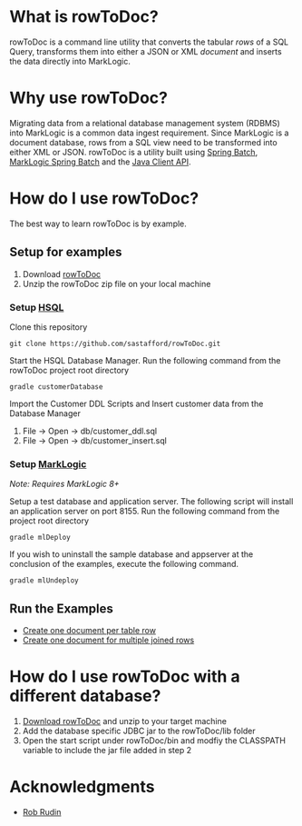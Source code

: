 # What is rowToDoc?

rowToDoc is a command line utility that converts the tabular _rows_ of a SQL Query, transforms them into either a JSON or XML _document_ and inserts the data directly into MarkLogic.

# Why use rowToDoc?

Migrating data from a relational database management system (RDBMS) into MarkLogic is a common data ingest requirement.  Since MarkLogic is a document database, rows from a SQL view need to be transformed into either XML or JSON.  rowToDoc is a utility built using [Spring Batch](http://projects.spring.io/spring-batch/), [MarkLogic Spring Batch](https://github.com/sastafford/marklogic-spring-batch) and the [Java Client API](http://docs.marklogic.com/javadoc/client/index.html).  

# How do I use rowToDoc?

The best way to learn rowToDoc is by example.  

## Setup for examples

1. Download [rowToDoc]()
2. Unzip the rowToDoc zip file on your local machine

### Setup [HSQL](http://hsqldb.org/)

Clone this repository
 
    git clone https://github.com/sastafford/rowToDoc.git
 
Start the HSQL Database Manager.  Run the following command from the rowToDoc project root directory
 
    gradle customerDatabase
 
Import the Customer DDL Scripts and Insert customer data from the Database Manager
   
   1. File -> Open -> db/customer_ddl.sql
   2. File -> Open -> db/customer_insert.sql
    
### Setup [MarkLogic](http://developer.marklogic.com/products)
  
_Note: Requires MarkLogic 8+_

Setup a test database and application server.  The following script will install an application server on port 8155.  Run the following command from the project root directory

    gradle mlDeploy

If you wish to uninstall the sample database and appserver at the conclusion of the examples, execute the following command. 

    gradle mlUndeploy

## Run the Examples

  * [Create one document per table row](./example_1.md)
  * [Create one document for multiple joined rows](./example_2.md)
  
# How do I use rowToDoc with a different database?

  1) [Download rowToDoc]() and unzip to your target machine
  2) Add the database specific JDBC jar to the rowToDoc/lib folder
  3) Open the start script under rowToDoc/bin and modfiy the CLASSPATH variable to include the jar file added in step 2
  
# Acknowledgments

 * [Rob Rudin](http://github.com/rjrudin)
